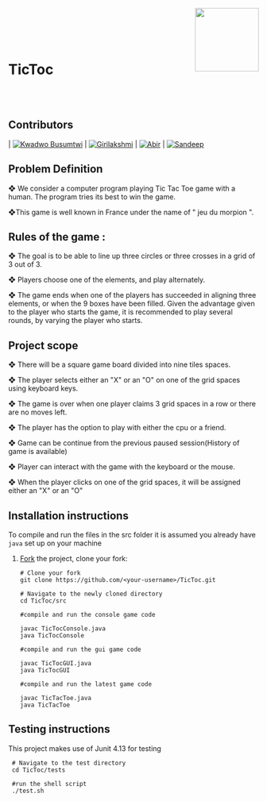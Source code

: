 

<img src="https://upload.wikimedia.org/wikipedia/fr/thumb/1/1d/Logo_T%C3%A9l%C3%A9com_SudParis.svg/761px-Logo_T%C3%A9l%C3%A9com_SudParis.svg.png"
  width="128"
  height="128"
  align="right">
      
<br/>
<br/>
<br/>
<br/>

 # TicToc

  
<br/>
<br/>


## Contributors


|  [![Kwadwo Busumtwi](https://avatars3.githubusercontent.com/u/10486306?v=4&s=200)](https://github.com/supasheva) | [![Girilakshmi](https://avatars3.githubusercontent.com/u/679275?v=4&s=200)](https://github.com/girilakshmi)  | [![Abir](https://avatars3.githubusercontent.com/u/679275?v=4&s=200)](https://github.com/AbirBenSalem) | [![Sandeep](https://avatars3.githubusercontent.com/u/679275?v=4&s=200)](https://github.com/sanddyy10) 

## Problem Definition

❖	We consider a computer program playing Tic Tac Toe game with a human. The program tries its best to win the game.

❖This game is well known in France under the name of " jeu du morpion ".



## Rules of the game :

❖	The goal is to be able to line up three circles or three crosses in a grid of 3 out of 3.

❖	Players choose one of the elements, and play alternately.

❖	The game ends when one of the players has succeeded in aligning three elements, or when the 9 boxes have been filled.
Given the advantage given to the player who starts the game, it is recommended to play several rounds, by varying the player who starts.

## Project scope

❖	There will be a square game board divided into nine tiles spaces. 

❖	The player selects either an "X" or an "O" on one of the grid spaces using keyboard keys. 

❖ The game is over when one player claims 3 grid spaces in a row or there are no moves left.

❖	The player has the option to play with either the cpu or a friend.

❖	Game can be continue from the previous paused session(History of game is available)

❖	Player can interact with the game with the keyboard or the mouse. 

❖	When the player clicks on one of the grid spaces, it will be assigned either an "X" or an "O"

## Installation instructions

To compile and run the files in the src folder it is assumed you already have `java` set up on your machine 

1.  [Fork](https://help.github.com/articles/fork-a-repo/) the project, clone your fork:

    ```
    # Clone your fork
    git clone https://github.com/<your-username>/TicToc.git

    # Navigate to the newly cloned directory
    cd TicToc/src
    
    #compile and run the console game code
    
    javac TicTocConsole.java
    java TicTocConsole
    
    #compile and run the gui game code
    
    javac TicTocGUI.java
    java TicTocGUI
     
    #compile and run the latest game code
    
    javac TicTacToe.java
    java TicTacToe

    ```

## Testing instructions

This project makes use of Junit 4.13 for testing

   ```
    # Navigate to the test directory
    cd TicToc/tests
    
    #run the shell script
    ./test.sh
      
   ```
